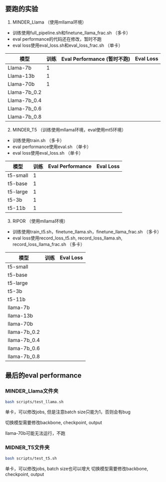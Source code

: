 
## 要跑的实验
1. MINDER_Llama （使用mllama环境）
- 训练使用full_pipeline.sh和finetune_llama_frac.sh （多卡）
- eval performance的代码还在修改，暂时不跑
- eval loss使用eval_loss.sh和eval_loss_frac.sh （单卡）

| 模型       | 训练 | Eval Performance (暂时不跑)       | Eval Loss |
|------------|----------|-------------|-------|
| Llama-7b   | 1   |          |     |
| Llama-13b  | 1  |         |     |
| Llama-70b      | 1   |         |     |
| Llama-7b_0.2  |    |          |     |
| Llama-7b_0.4  |    |          |     |
| Llama-7b_0.6  |    |          |     |
| Llama-7b_0.8  |    |          |     |

2. MINDER_T5 （训练使用mllama环境，eval使用mt5环境）
- 训练使用train.sh （多卡）
- eval performance使用eval.sh （单卡）
- eval loss使用eval_loss.sh （单卡）

| 模型       | 训练 | Eval Performance       | Eval Loss |
|------------|----------|-------------|-------|
| t5-small  | 1   |          |     |
| t5-base  | 1  |         |     |
| t5-large      | 1   |         |     |
| t5-3b  |   1 |          |     |
| t5-11b  |  1  |          |     |

3. RIPOR （使用mllama环境）
- 训练使用train_t5.sh，finetune_llama.sh，finetune_llama_frac.sh （多卡）
- eval loss使用record_loss_t5.sh, record_loss_llama.sh, record_loss_llama_frac.sh （多卡）

| 模型       | 训练 | Eval Loss |
|------------|----------|-------|
| t5-small  |    |     |
| t5-base  |   |     |
| t5-large   |    |     |
| t5-3b  |    |     |
| t5-11b  |    |     |
| llama-7b  |    |     |
| llama-13b  |   |     |
| llama-70b  |    |     |
| llama-7b_0.2  |   |     |
| llama-7b_0.4  |    |     |
| llama-7b_0.6  |    |     |
| llama-7b_0.8  |    |     |



## 最后的eval performance

### MINDER_Llama文件夹

```bash
bash scripts/test_llama.sh
```
单卡，可以修改jobs, 但是注意batch size只能为1，否则会有bug

切换模型需要修改backbone, checkpoint, output

llama-70b可能无法运行，不跑

### MIDNER_T5文件夹

```bash
bash scripts/test_t5.sh
```
单卡，可以修改jobs, batch size也可以增大
切换模型需要修改backbone, checkpoint, output

